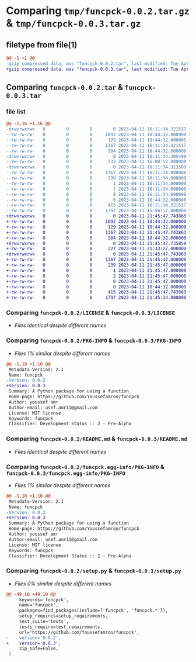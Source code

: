 # Comparing `tmp/funcpck-0.0.2.tar.gz` & `tmp/funcpck-0.0.3.tar.gz`

## filetype from file(1)

```diff
@@ -1 +1 @@
-gzip compressed data, was "funcpck-0.0.2.tar", last modified: Tue Apr 11 16:11:34 2023, max compression
+gzip compressed data, was "funcpck-0.0.3.tar", last modified: Tue Apr 11 21:45:47 2023, max compression
```

## Comparing `funcpck-0.0.2.tar` & `funcpck-0.0.3.tar`

### file list

```diff
@@ -1,16 +1,16 @@
-drwxrwxrwx   0        0        0        0 2023-04-11 16:11:34.321517 funcpck-0.0.2/
--rw-rw-rw-   0        0        0     1092 2023-04-11 10:44:32.000000 funcpck-0.0.2/LICENSE
--rw-rw-rw-   0        0        0      129 2023-04-11 10:44:32.000000 funcpck-0.0.2/MANIFEST.in
--rw-rw-rw-   0        0        0     1367 2023-04-11 16:11:34.321517 funcpck-0.0.2/PKG-INFO
--rw-rw-rw-   0        0        0      584 2023-04-11 10:44:32.000000 funcpck-0.0.2/README.md
-drwxrwxrwx   0        0        0        0 2023-04-11 16:11:34.305499 funcpck-0.0.2/funcpck/
--rw-rw-rw-   0        0        0      233 2023-04-11 16:08:52.000000 funcpck-0.0.2/funcpck/__init__.py
-drwxrwxrwx   0        0        0        0 2023-04-11 16:11:34.313500 funcpck-0.0.2/funcpck.egg-info/
--rw-rw-rw-   0        0        0     1367 2023-04-11 16:11:34.000000 funcpck-0.0.2/funcpck.egg-info/PKG-INFO
--rw-rw-rw-   0        0        0      239 2023-04-11 16:11:34.000000 funcpck-0.0.2/funcpck.egg-info/SOURCES.txt
--rw-rw-rw-   0        0        0        1 2023-04-11 16:11:34.000000 funcpck-0.0.2/funcpck.egg-info/dependency_links.txt
--rw-rw-rw-   0        0        0        2 2023-04-11 16:11:34.000000 funcpck-0.0.2/funcpck.egg-info/not-zip-safe
--rw-rw-rw-   0        0        0        8 2023-04-11 16:11:34.000000 funcpck-0.0.2/funcpck.egg-info/top_level.txt
--rw-rw-rw-   0        0        0        0 2023-04-11 10:44:32.000000 funcpck-0.0.2/requirements.txt
--rw-rw-rw-   0        0        0      415 2023-04-11 16:11:34.321517 funcpck-0.0.2/setup.cfg
--rw-rw-rw-   0        0        0     1797 2023-04-11 15:56:12.000000 funcpck-0.0.2/setup.py
+drwxrwxrwx   0        0        0        0 2023-04-11 21:45:47.743863 funcpck-0.0.3/
+-rw-rw-rw-   0        0        0     1092 2023-04-11 10:44:32.000000 funcpck-0.0.3/LICENSE
+-rw-rw-rw-   0        0        0      129 2023-04-11 10:44:32.000000 funcpck-0.0.3/MANIFEST.in
+-rw-rw-rw-   0        0        0     1367 2023-04-11 21:45:47.743863 funcpck-0.0.3/PKG-INFO
+-rw-rw-rw-   0        0        0      584 2023-04-11 10:44:32.000000 funcpck-0.0.3/README.md
+drwxrwxrwx   0        0        0        0 2023-04-11 21:45:47.735859 funcpck-0.0.3/funcpck/
+-rw-rw-rw-   0        0        0      227 2023-04-11 21:33:27.000000 funcpck-0.0.3/funcpck/__init__.py
+drwxrwxrwx   0        0        0        0 2023-04-11 21:45:47.743863 funcpck-0.0.3/funcpck.egg-info/
+-rw-rw-rw-   0        0        0     1367 2023-04-11 21:45:47.000000 funcpck-0.0.3/funcpck.egg-info/PKG-INFO
+-rw-rw-rw-   0        0        0      239 2023-04-11 21:45:47.000000 funcpck-0.0.3/funcpck.egg-info/SOURCES.txt
+-rw-rw-rw-   0        0        0        1 2023-04-11 21:45:47.000000 funcpck-0.0.3/funcpck.egg-info/dependency_links.txt
+-rw-rw-rw-   0        0        0        2 2023-04-11 21:45:47.000000 funcpck-0.0.3/funcpck.egg-info/not-zip-safe
+-rw-rw-rw-   0        0        0        8 2023-04-11 21:45:47.000000 funcpck-0.0.3/funcpck.egg-info/top_level.txt
+-rw-rw-rw-   0        0        0        0 2023-04-11 10:44:32.000000 funcpck-0.0.3/requirements.txt
+-rw-rw-rw-   0        0        0      415 2023-04-11 21:45:47.743863 funcpck-0.0.3/setup.cfg
+-rw-rw-rw-   0        0        0     1797 2023-04-11 21:45:34.000000 funcpck-0.0.3/setup.py
```

### Comparing `funcpck-0.0.2/LICENSE` & `funcpck-0.0.3/LICENSE`

 * *Files identical despite different names*

### Comparing `funcpck-0.0.2/PKG-INFO` & `funcpck-0.0.3/PKG-INFO`

 * *Files 1% similar despite different names*

```diff
@@ -1,10 +1,10 @@
 Metadata-Version: 2.1
 Name: funcpck
-Version: 0.0.2
+Version: 0.0.3
 Summary: A Python package for using a function
 Home-page: https://github.com/Youssefamroo/funcpck
 Author: youssef amr
 Author-email: usef.amr11@gmail.com
 License: MIT license
 Keywords: funcpck
 Classifier: Development Status :: 2 - Pre-Alpha
```

### Comparing `funcpck-0.0.2/README.md` & `funcpck-0.0.3/README.md`

 * *Files identical despite different names*

### Comparing `funcpck-0.0.2/funcpck.egg-info/PKG-INFO` & `funcpck-0.0.3/funcpck.egg-info/PKG-INFO`

 * *Files 1% similar despite different names*

```diff
@@ -1,10 +1,10 @@
 Metadata-Version: 2.1
 Name: funcpck
-Version: 0.0.2
+Version: 0.0.3
 Summary: A Python package for using a function
 Home-page: https://github.com/Youssefamroo/funcpck
 Author: youssef amr
 Author-email: usef.amr11@gmail.com
 License: MIT license
 Keywords: funcpck
 Classifier: Development Status :: 2 - Pre-Alpha
```

### Comparing `funcpck-0.0.2/setup.py` & `funcpck-0.0.3/setup.py`

 * *Files 0% similar despite different names*

```diff
@@ -49,10 +49,10 @@
     keywords='funcpck',
     name='funcpck',
     packages=find_packages(include=['funcpck', 'funcpck.*']),
     setup_requires=setup_requirements,
     test_suite='tests',
     tests_require=test_requirements,
     url='https://github.com/Youssefamroo/funcpck',
-    version='0.0.2',
+    version='0.0.3',
     zip_safe=False,
 )
```

